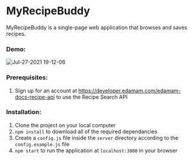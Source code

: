 # MyRecipeBuddy

MyRecipeBuddy is a single-page web application that browses and saves recipes.

### Demo:
![Jul-27-2021 19-12-06](https://user-images.githubusercontent.com/75767494/127252692-5196ddd3-58d4-44ea-808e-46eae3e942b4.gif)


### Prerequisites:
1. Sign up for an account at https://developer.edamam.com/edamam-docs-recipe-api to use the Recipe Search API

### Installation:

1. Clone the project on your local computer
2. `npm install` to download all of the required dependancies
3. Create a `config.js` file inside the `server` directory according to the `config.example.js` file
4. `npm start` to run the application at `localhost:3000` in your browser
